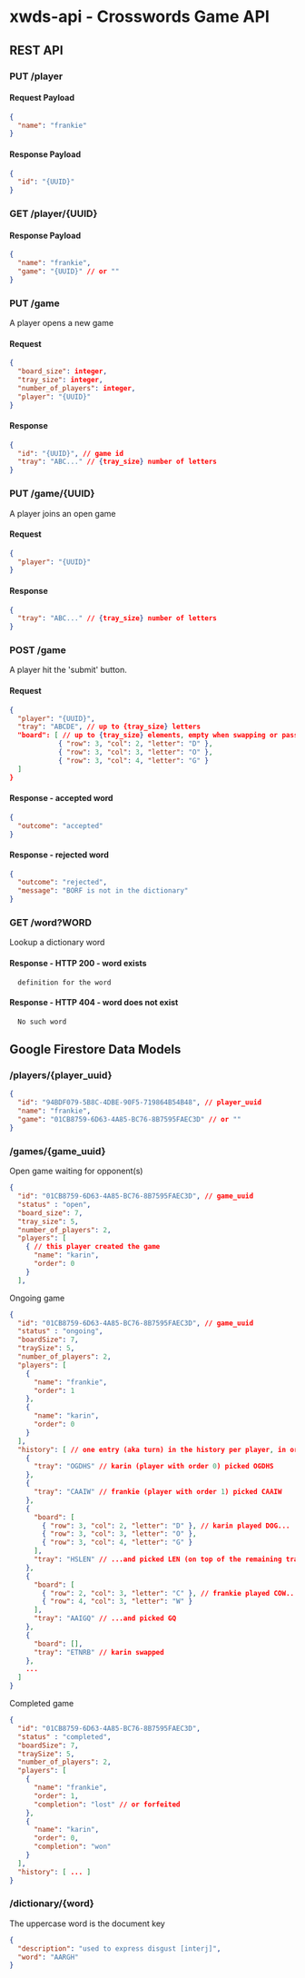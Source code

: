 # xwds-api - Crosswords Game API

## REST API

### PUT /player

#### Request Payload

```JSON
{
  "name": "frankie"
}
```

#### Response Payload

```JSON
{
  "id": "{UUID}"
}
```

### GET /player/{UUID}

#### Response Payload

```JSON
{
  "name": "frankie",
  "game": "{UUID}" // or ""
}
```

### PUT /game

A player opens a new game

#### Request

```JSON
{
  "board_size": integer,
  "tray_size": integer,
  "number_of_players": integer,
  "player": "{UUID}"
}
```

#### Response

```JSON
{
  "id": "{UUID}", // game id
  "tray": "ABC..." // {tray_size} number of letters
}
```

### PUT /game/{UUID}

A player joins an open game

#### Request

```JSON
{
  "player": "{UUID}"
}
```

#### Response

```JSON
{
  "tray": "ABC..." // {tray_size} number of letters
}
```

### POST /game

A player hit the 'submit' button.

#### Request

```JSON
{
  "player": "{UUID}",
  "tray": "ABCDE", // up to {tray_size} letters
  "board": [ // up to {tray_size} elements, empty when swapping or passing
            { "row": 3, "col": 2, "letter": "D" },
            { "row": 3, "col": 3, "letter": "O" },
            { "row": 3, "col": 4, "letter": "G" }
  ]
}
```

#### Response - accepted word

```JSON
{
  "outcome": "accepted"
}
```

#### Response - rejected word

```JSON
{
  "outcome": "rejected",
  "message": "BORF is not in the dictionary"
}
```

### GET /word?WORD

Lookup a dictionary word

#### Response - HTTP 200 - word exists

```
  definition for the word
```

#### Response - HTTP 404 - word does not exist

```
  No such word
```

## Google Firestore Data Models

### /players/{player_uuid}

```JSON
{
  "id": "94BDF079-5B8C-4DBE-90F5-719864B54B48", // player_uuid
  "name": "frankie",
  "game": "01CB8759-6D63-4A85-BC76-8B7595FAEC3D" // or ""
}
```

### /games/{game_uuid}

Open game waiting for opponent(s)

```JSON
{
  "id": "01CB8759-6D63-4A85-BC76-8B7595FAEC3D", // game_uuid
  "status" : "open",
  "board_size": 7,
  "tray_size": 5,
  "number_of_players": 2,
  "players": [
    { // this player created the game
      "name": "karin",
      "order": 0
    }
  ],
```

Ongoing game

```JSON
{
  "id": "01CB8759-6D63-4A85-BC76-8B7595FAEC3D", // game_uuid
  "status" : "ongoing",
  "boardSize": 7,
  "traySize": 5,
  "number_of_players": 2,
  "players": [
    {
      "name": "frankie",
      "order": 1
    },
    {
      "name": "karin",
      "order": 0
    }
  ],
  "history": [ // one entry (aka turn) in the history per player, in order
    {
      "tray": "OGDHS" // karin (player with order 0) picked OGDHS
    },
    {
      "tray": "CAAIW" // frankie (player with order 1) picked CAAIW
    },
    {
      "board": [
        { "row": 3, "col": 2, "letter": "D" }, // karin played DOG...
        { "row": 3, "col": 3, "letter": "O" },
        { "row": 3, "col": 4, "letter": "G" }
      ],
      "tray": "HSLEN" // ...and picked LEN (on top of the remaining tray letters HS)
    },
    {
      "board": [
        { "row": 2, "col": 3, "letter": "C" }, // frankie played COW...
        { "row": 4, "col": 3, "letter": "W" }
      ],
      "tray": "AAIGQ" // ...and picked GQ
    },
    {
      "board": [],
      "tray": "ETNRB" // karin swapped
    },
    ...
  ]
}
```

Completed game

```JSON
{
  "id": "01CB8759-6D63-4A85-BC76-8B7595FAEC3D",
  "status" : "completed",
  "boardSize": 7,
  "traySize": 5,
  "number_of_players": 2,
  "players": [
    {
      "name": "frankie",
      "order": 1,
      "completion": "lost" // or forfeited
    },
    {
      "name": "karin",
      "order": 0,
      "completion": "won"
    }
  ],
  "history": [ ... ]
}
```

### /dictionary/{word}

The uppercase word is the document key

```JSON
{
  "description": "used to express disgust [interj]",
  "word": "AARGH"
}
```
